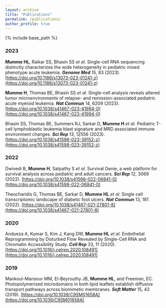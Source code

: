 ```yaml
---
layout: archive
title: "Publications"
permalink: /publications/
author_profile: true
---
```

{% include base_path %}

### 2023

**Mumme HL**, Raikar SS, Bhasin SS *et al*. Single-cell RNA sequencing distinctly characterizes the wide heterogeneity in pediatric mixed phenotype acute leukemia. ***Genome Med*** 15, 83 (2023). [https://doi.org/10.1186/s13073-023-01241-z](https://doi.org/10.1186/s13073-023-01241-z)

**Mumme H**, Thomas BE, Bhasin SS *et al*. Single-cell analysis reveals altered tumor microenvironments of relapse- and remission-associated pediatric acute myeloid leukemia. ***Nat Commun*** 14, 6209 (2023). [https://doi.org/10.1038/s41467-023-41994-0](https://doi.org/10.1038/s41467-023-41994-0)

Bhasin SS, Thomas BE, Summers RJ, Sarkar D, **Mumme H** *et al*. Pediatric T-cell lymphoblastic leukemia blast signature and MRD associated immune environment changes. ***Sci Rep*** 13, 12556 (2023). [https://doi.org/10.1038/s41598-023-39152-z](https://doi.org/10.1038/s41598-023-39152-z)

### 2022

Dwivedi B, **Mumme H**, Satpathy S *et al*. Survival Genie, a web platform for survival analysis across pediatric and adult cancers. ***Sci Rep*** 12, 3069 (2022). [https://doi.org/10.1038/s41598-022-06841-0](https://doi.org/10.1038/s41598-022-06841-0)

Theocharidis G, Thomas BE, Sarkar D, **Mumme HL** *et al*. Single cell transcriptomic landscape of diabetic foot ulcers. ***Nat Commun*** 13, 181 (2022). [https://doi.org/10.1038/s41467-021-27801-8](https://doi.org/10.1038/s41467-021-27801-8)

### 2020

Andueza A, Kumar S, Kim J, Kang DW, **Mumme HL** *et al*. Endothelial Reprogramming by Disturbed Flow Revealed by Single-Cell RNA and Chromatin Accessibility Study. ***Cell Rep*** 33, 11 (2020). [https://doi.org/10.1016/j.celrep.2020.108491](https://doi.org/10.1016/j.celrep.2020.108491)

### 2019

Mankoul-Mansour MM, El-Beyrouthy JB, **Mumme HL**, and Freeman, EC. Photopolymerized microdomains in both lipid leaflets establish diffusive transport pathways across biomimetic membranes. ***Soft Matter*** 15, 43 (2019). [https://doi.org/10.1039/C9SM01658A](https://doi.org/10.1039/C9SM01658A)
